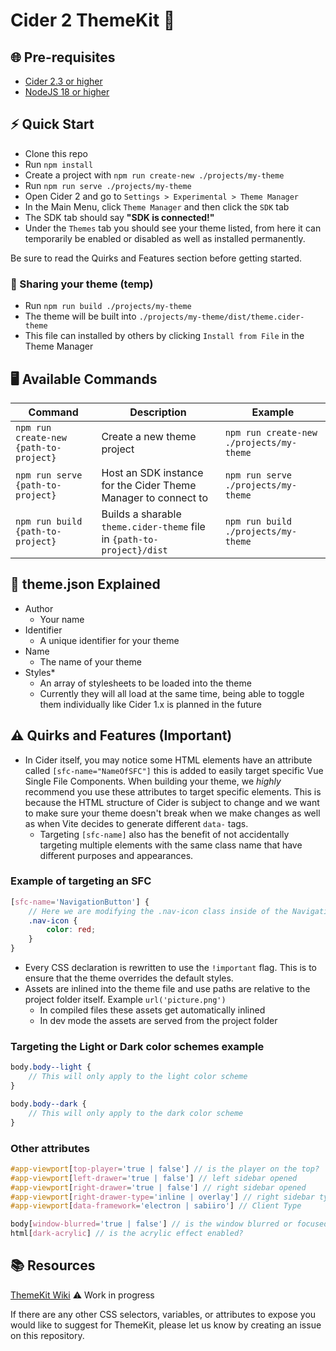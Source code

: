 # Cider 2 ThemeKit 🎨

## 🌐 Pre-requisites

-   [Cider 2.3 or higher](https://cidercollective.itch.io/cider)
-   [NodeJS 18 or higher](https://nodejs.org)

## ⚡ Quick Start

-   Clone this repo
-   Run `npm install`
-   Create a project with `npm run create-new ./projects/my-theme`
-   Run `npm run serve ./projects/my-theme`
-   Open Cider 2 and go to `Settings > Experimental > Theme Manager`
-   In the Main Menu, click `Theme Manager` and then click the `SDK` tab
-   The SDK tab should say **"SDK is connected!"**
-   Under the `Themes` tab you should see your theme listed, from here it can temporarily be enabled or disabled as well as installed permanently.

Be sure to read the Quirks and Features section before getting started.

### 📮 Sharing your theme (temp)

-   Run `npm run build ./projects/my-theme`
-   The theme will be built into `./projects/my-theme/dist/theme.cider-theme`
-   This file can installed by others by clicking `Install from File` in the Theme Manager

## 🖥️ Available Commands

| Command                                | Description                                                            | Example                                  |
| -------------------------------------- | ---------------------------------------------------------------------- | ---------------------------------------- |
| `npm run create-new {path-to-project}` | Create a new theme project                                             | `npm run create-new ./projects/my-theme` |
| `npm run serve {path-to-project}`      | Host an SDK instance for the Cider Theme Manager to connect to         | `npm run serve ./projects/my-theme`      |
| `npm run build {path-to-project}`      | Builds a sharable `theme.cider-theme` file in `{path-to-project}/dist` | `npm run build ./projects/my-theme`      |

## 📄 theme.json Explained

-   Author
    -   Your name
-   Identifier
    -   A unique identifier for your theme
-   Name
    -   The name of your theme
-   Styles\*
    -   An array of stylesheets to be loaded into the theme
    -   Currently they will all load at the same time, being able to toggle them individually like Cider 1.x is planned in the future

## ⚠️ Quirks and Features (Important)

-   In Cider itself, you may notice some HTML elements have an attribute called `[sfc-name="NameOfSFC"]` this is added to easily target specific Vue Single File Components. When building your theme, we _highly_ recommend you use these attributes to target specific elements. This is because the HTML structure of Cider is subject to change and we want to make sure your theme doesn't break when we make changes as well as when Vite decides to generate different `data-` tags.
    -   Targeting `[sfc-name]` also has the benefit of not accidentally targeting multiple elements with the same class name that have different purposes and appearances.

### Example of targeting an SFC

```scss
[sfc-name='NavigationButton'] {
    // Here we are modifying the .nav-icon class inside of the NavigationButton SFC, doing it this way ensures that other elements with the .nav-icon class are not affected by mistake.
    .nav-icon {
        color: red;
    }
}
```

-   Every CSS declaration is rewritten to use the `!important` flag. This is to ensure that the theme overrides the default styles.
-   Assets are inlined into the theme file and use paths are relative to the project folder itself. Example `url('picture.png')`
    -   In compiled files these assets get automatically inlined
    -   In dev mode the assets are served from the project folder

### Targeting the Light or Dark color schemes example

```scss
body.body--light {
    // This will only apply to the light color scheme
}

body.body--dark {
    // This will only apply to the dark color scheme
}
```

### Other attributes

```scss
#app-viewport[top-player='true | false'] // is the player on the top?
#app-viewport[left-drawer='true | false'] // left sidebar opened
#app-viewport[right-drawer='true | false'] // right sidebar opened
#app-viewport[right-drawer-type='inline | overlay'] // right sidebar type
#app-viewport[data-framework='electron | sabiiro'] // Client Type

body[window-blurred='true | false'] // is the window blurred or focused?
html[dark-acrylic] // is the acrylic effect enabled?
```

## 📚 Resources

[ThemeKit Wiki](https://github.com/ciderapp/cider-themekit/wiki) ⚠️ Work in progress

If there are any other CSS selectors, variables, or attributes to expose you would like to suggest for ThemeKit, please let us know by creating an issue on this repository.